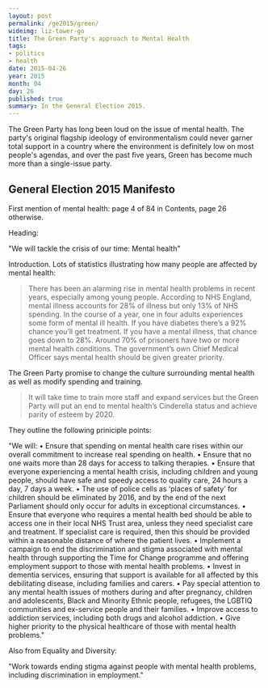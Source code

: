 ```yaml
---
layout: post
permalink: /ge2015/green/
wideimg: liz-tower-go
title: The Green Party's approach to Mental Health
tags:
- politics
- health
date: 2015-04-26
year: 2015
month: 04
day: 26
published: true
summary: In the General Election 2015.
---
```


The Green Party has long been loud on the issue of mental health.
The party's original flagship ideology of environmentalism could never garner
total support in a country where the environment is definitely low on most people's agendas,
and over the past five years, Green has become much more than a single-issue party.

## General Election 2015 Manifesto

First mention of mental health: page 4 of 84 in Contents, page 26 otherwise.

Heading:

"We will tackle the crisis of our time: Mental health"

Introduction. Lots of statistics illustrating how many people are affected by mental health:

<blockquote>There has been an alarming rise in mental health problems in recent years, especially among young people. According to NHS
England, mental illness accounts for 28% of illness but only 13% of NHS spending. In the course of a year, one in four adults
experiences some form of mental ill health. If you have diabetes there’s a 92% chance you’ll get treatment. If you have a mental
illness, that chance goes down to 28%. Around 70% of prisoners have two or more mental health conditions. The government’s own
Chief Medical Officer says mental health should be given greater priority.</blockquote>

The Green Party promise to change the culture surrounding mental health as well as modify spending and training.

<blockquote>It will take time to train more staff and expand services but the Green Party will put an end to mental health’s Cinderella status and
achieve parity of esteem by 2020.</blockquote>

They outline the following priniciple points:

"We will:
•	 Ensure that spending on mental health care rises within our overall commitment to increase real spending on health.
•	 Ensure that no one waits more than 28 days for access to talking therapies.
•	 Ensure that everyone experiencing a mental health crisis, including children and young people, should have safe and speedy
access to quality care, 24 hours a day, 7 days a week.
•	 The use of police cells as ‘places of safety’ for children should be eliminated by 2016, and by the end of the next Parliament
should only occur for adults in exceptional circumstances.
•	 Ensure that everyone who requires a mental health bed should be able to access one in their local NHS Trust area, unless they
need specialist care and treatment. If specialist care is required, then this should be provided within a reasonable distance of
where the patient lives.
•	 Implement a campaign to end the discrimination and stigma associated with mental health through supporting the Time for
Change programme and offering employment support to those with mental health problems.
•	 Invest in dementia services, ensuring that support is available for all affected by this debilitating disease, including families and
carers.
•	 Pay special attention to any mental health issues of mothers during and after pregnancy, children and adolescents, Black and
Minority Ethnic people, refugees, the LGBTIQ communities and ex-service people and their families.
•	 Improve access to addiction services, including both drugs and alcohol addiction.
•	 Give higher priority to the physical healthcare of those with mental health problems."

Also from Equality and Diversity:

"Work towards ending stigma against people with mental health problems, including discrimination in employment."